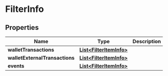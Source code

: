 # FilterInfo

## Properties
Name | Type | Description | Notes
------------ | ------------- | ------------- | -------------
**walletTransactions** | [**List&lt;FilterItemInfo&gt;**](FilterItemInfo.md) |  |  [optional]
**walletExternalTransactions** | [**List&lt;FilterItemInfo&gt;**](FilterItemInfo.md) |  |  [optional]
**events** | [**List&lt;FilterItemInfo&gt;**](FilterItemInfo.md) |  |  [optional]
